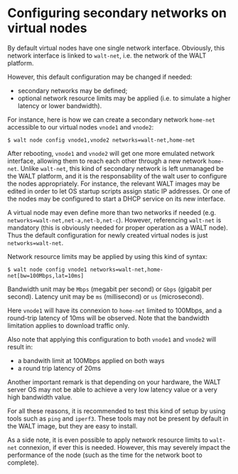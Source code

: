 
# Configuring secondary networks on virtual nodes

By default virtual nodes have one single network interface.
Obviously, this network interface is linked to `walt-net`, i.e. the network of the WALT platform.

However, this default configuration may be changed if needed:
* secondary networks may be defined;
* optional network resource limits may be applied (i.e. to simulate a higher latency or lower bandwidth).

For instance, here is how we can create a secondary network `home-net` accessible to our virtual nodes
`vnode1` and `vnode2`:

```
$ walt node config vnode1,vnode2 networks=walt-net,home-net
```

After rebooting, `vnode1` and `vnode2` will get one more emulated network interface,
allowing them to reach each other through a new network `home-net`.
Unlike `walt-net`, this kind of secondary network is left unmanaged be the WALT platform,
and it is the responsability of the walt user to configure the nodes appropriately.
For instance, the relevant WALT images may be edited in order to let OS startup scripts
assign static IP addresses. Or one of the nodes may be configured to start a DHCP service
on its new interface.

A virtual node may even define more than two networks if needed (e.g. `networks=walt-net,net-a,net-b,net-c`).
However, referencing `walt-net` is mandatory (this is obviously needed for proper operation as a WALT node).
Thus the default configuration for newly created virtual nodes is just `networks=walt-net`.

Network resource limits may be applied by using this kind of syntax:

```
$ walt node config vnode1 networks=walt-net,home-net[bw=100Mbps,lat=10ms]
```

Bandwidth unit may be `Mbps` (megabit per second) or `Gbps` (gigabit per second).
Latency unit may be `ms` (millisecond) or `us` (microsecond).

Here `vnode1` will have its connexion to `home-net` limited to 100Mbps, and a round-trip latency of 10ms
will be observed. Note that the bandwidth limitation applies to download traffic only.

Also note that applying this configuration to both `vnode1` and `vnode2` will result in:
* a bandwith limit at 100Mbps applied on both ways
* a round trip latency of 20ms

Another important remark is that depending on your hardware, the WALT server OS may not be
able to achieve a very low latency value or a very high bandwidth value.

For all these reasons, it is recommended to test this kind of setup by using tools such as
`ping` and `iperf3`. These tools may not be present by default in the WALT image, but they
are easy to install.

As a side note, it is even possible to apply network resource limits to `walt-net` connexion,
if ever this is needed. However, this may severely impact the performance of the node
(such as the time for the network boot to complete).
